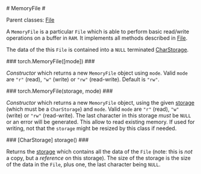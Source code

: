 <a name="torch.MemoryFile.dok"/>
# MemoryFile #

Parent classes: [File](file.md)

A `MemoryFile` is a particular `File` which is able to perform basic
read/write operations on a buffer in `RAM`. It implements all methods
described in [File](file.md).

The data of the this `File` is contained into a `NULL` terminated
[CharStorage](storage.md).

<a name="torch.MemoryFile"/>
### torch.MemoryFile([mode]) ###

_Constructor_ which returns a new `MemoryFile` object using `mode`. Valid
`mode` are `"r"` (read), `"w"` (write) or `"rw"` (read-write). Default is `"rw"`.


<a name="torch.MemoryFile"/>
### torch.MemoryFile(storage, mode) ###

_Constructor_ which returns a new `MemoryFile` object, using the given
[storage](storage.md) (which must be a `CharStorage`) and `mode`. Valid
`mode` are `"r"` (read), `"w"` (write) or `"rw"` (read-write). The last character
in this storage _must_ be `NULL` or an error will be generated. This allow
to read existing memory. If used for writing, not that the `storage` might
be resized by this class if needed. 

<a name="torch.MemoryFile.storage"/>
### [CharStorage] storage() ###

Returns the [storage](storage.md) which contains all the data of the
`File` (note: this is _not_ a copy, but a _reference_ on this storage). The
size of the storage is the size of the data in the `File`, plus one, the
last character being `NULL`.

